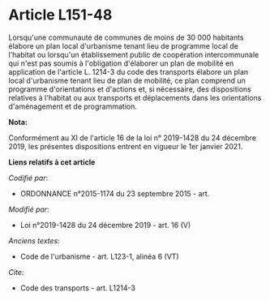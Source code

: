# Article L151-48

Lorsqu'une communauté de communes de moins de 30 000 habitants élabore un plan local d'urbanisme tenant lieu de programme
local de l'habitat ou lorsqu'un établissement public de coopération intercommunale qui n'est pas soumis à l'obligation
d'élaborer un   plan de mobilité en application de l'article L. 1214-3 du code des transports élabore un plan local
d'urbanisme tenant lieu de   plan de mobilité, ce plan comprend un programme d'orientations et d'actions et, si nécessaire,
des dispositions relatives à l'habitat ou aux transports et déplacements dans les orientations d'aménagement et de
programmation.

**Nota:**

Conformément au XI de l'article 16 de la loi n° 2019-1428 du 24 décembre 2019, les présentes dispositions entrent en vigueur
le 1er janvier 2021.

**Liens relatifs à cet article**

_Codifié par_:

  - ORDONNANCE n°2015-1174 du 23 septembre 2015 - art.

_Modifié par_:

  - Loi n°2019-1428 du 24 décembre 2019 - art. 16 (V)

_Anciens textes_:

  - Code de l'urbanisme - art. L123-1, alinéa 6 (VT)

_Cite_:

  - Code des transports - art. L1214-3
